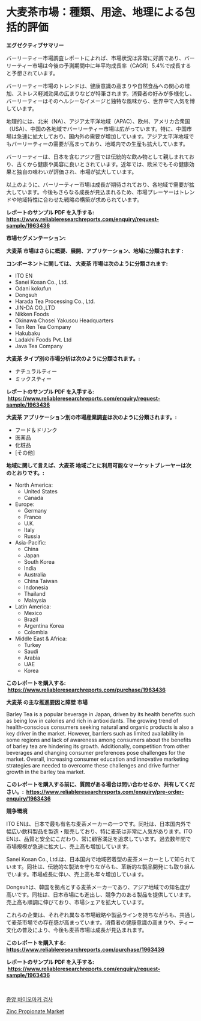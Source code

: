 <p><h1>大麦茶市場：種類、用途、地理による包括的評価</h1></p><p><strong>エグゼクティブサマリー</strong></p>
<p><p>バーリーティー市場調査レポートによれば、市場状況は非常に好調であり、バーリーティー市場は今後の予測期間中に年平均成長率（CAGR）5.4%で成長すると予想されています。</p><p>バーリーティー市場のトレンドは、健康意識の高まりや自然食品への関心の増加、ストレス軽減効果の広まりなどが特筆されます。消費者の好みが多様化し、バーリーティーはそのヘルシーなイメージと独特な風味から、世界中で人気を博しています。</p><p>地理的には、北米（NA）、アジア太平洋地域（APAC）、欧州、アメリカ合衆国（USA）、中国の各地域でバーリーティー市場は広がっています。特に、中国市場は急速に拡大しており、国内外の需要が増加しています。アジア太平洋地域でもバーリーティーの需要が高まっており、地域内での生産も拡大しています。</p><p>バーリーティーは、日本を含むアジア圏では伝統的な飲み物として親しまれており、古くから健康や美容に良いとされています。近年では、欧米でもその健康効果と独自の味わいが評価され、市場が拡大しています。</p><p>以上のように、バーリーティー市場は成長が期待されており、各地域で需要が拡大しています。今後もさらなる成長が見込まれるため、市場プレーヤーはトレンドや地域特性に合わせた戦略の構築が求められています。</p></p>
<p><strong>レポートのサンプル PDF を入手する: <a href="https://www.reliableresearchreports.com/enquiry/request-sample/1963436">https://www.reliableresearchreports.com/enquiry/request-sample/1963436</a></strong></p>
<p><strong>市場セグメンテーション:</strong></p>
<p><strong> 大麦茶 市場はさらに概要、展開、アプリケーション、地域に分類されます :</strong></p>
<p><strong>コンポーネントに関しては、 大麦茶 市場は次のように分類されます: &nbsp;</strong></p>
<p><ul><li>ITO EN</li><li>Sanei Kosan Co., Ltd.</li><li>Odani kokufun</li><li>Dongsuh</li><li>Harada Tea Processing Co., Ltd.</li><li>JIN-DA CO.,LTD</li><li>Nikken Foods</li><li>Okinawa Chosei Yakusou Headquarters</li><li>Ten Ren Tea Company</li><li>Hakubaku</li><li>Ladakhi Foods Pvt. Ltd</li><li>Java Tea Company</li></ul></p>
<p><strong> 大麦茶 タイプ別の市場分析は次のように分類されます。:</strong></p>
<p><ul><li>ナチュラルティー</li><li>ミックスティー</li></ul></p>
<p><strong>レポートのサンプル PDF を入手する: &nbsp;<a href="https://www.reliableresearchreports.com/enquiry/request-sample/1963436">https://www.reliableresearchreports.com/enquiry/request-sample/1963436</a></strong></p>
<p><strong> 大麦茶 アプリケーション別の市場産業調査は次のように分類されます。:</strong></p>
<p><ul><li>フード＆ドリンク</li><li>医薬品</li><li>化粧品</li><li>[その他]</li></ul></p>
<p><strong>地域に関して言えば、大麦茶 地域ごとに利用可能なマーケットプレーヤーは次のとおりです。:</strong></p>
<p><ul>
    <li>
        North America:
        <ul>
            <li>United States</li>
            <li>Canada</li>
        </ul>
    </li>
    <li>
        Europe:
        <ul>
            <li>Germany</li>
            <li>France</li>
            <li>U.K.</li>
            <li>Italy</li>
            <li>Russia</li>
        </ul>
    </li>
    <li>
        Asia-Pacific:
        <ul>
            <li>China</li>
            <li>Japan</li>
            <li>South Korea</li>
            <li>India</li>
            <li>Australia</li>
            <li>China Taiwan</li>
            <li>Indonesia</li>
            <li>Thailand</li>
            <li>Malaysia</li>
        </ul>
    </li>
    <li>
        Latin America:
        <ul>
            <li>Mexico</li>
            <li>Brazil</li>
            <li>Argentina Korea</li>
            <li>Colombia</li>
        </ul>
    </li>
    <li>
        Middle East & Africa:
        <ul>
            <li>Turkey</li>
            <li>Saudi</li>
            <li>Arabia</li>
            <li>UAE</li>
            <li>Korea</li>
        </ul>
    </li>
    </ul></p>
<p><strong>このレポートを購入する: &nbsp;<a href="https://www.reliableresearchreports.com/purchase/1963436">https://www.reliableresearchreports.com/purchase/1963436</a></strong></p>
<p><strong>大麦茶 の主な推進要因と障壁 市場</strong></p>
<p><p>Barley Tea is a popular beverage in Japan, driven by its health benefits such as being low in calories and rich in antioxidants. The growing trend of health-conscious consumers seeking natural and organic products is also a key driver in the market. However, barriers such as limited availability in some regions and lack of awareness among consumers about the benefits of barley tea are hindering its growth. Additionally, competition from other beverages and changing consumer preferences pose challenges for the market. Overall, increasing consumer education and innovative marketing strategies are needed to overcome these challenges and drive further growth in the barley tea market.</p></p>
<p><strong>このレポートを購入する前に、質問がある場合は問い合わせるか、共有してください。:&nbsp; <a href="https://www.reliableresearchreports.com/enquiry/pre-order-enquiry/1963436">https://www.reliableresearchreports.com/enquiry/pre-order-enquiry/1963436</a></strong></p>
<p><strong>競争環境</strong></p>
<p><p>ITO ENは、日本で最も有名な麦茶メーカーの一つです。同社は、日本国内外で幅広い飲料製品を製造・販売しており、特に麦茶は非常に人気があります。ITO ENは、品質と安全にこだわり、常に顧客満足を追求しています。過去数年間で市場規模が急速に拡大し、売上高も増加しています。</p><p>Sanei Kosan Co., Ltd.は、日本国内で地域密着型の麦茶メーカーとして知られています。同社は、伝統的な製法を守りながらも、革新的な製品開発にも取り組んでいます。市場成長に伴い、売上高も年々増加しています。</p><p>Dongsuhは、韓国を拠点とする麦茶メーカーであり、アジア地域での知名度が高いです。同社は、日本市場にも進出し、競争力のある製品を提供しています。売上高も順調に伸びており、市場シェアを拡大しています。</p><p>これらの企業は、それぞれ異なる市場戦略や製品ラインを持ちながらも、共通して麦茶市場での存在感が高まっています。消費者の健康意識の高まりや、ティー文化の普及により、今後も麦茶市場は成長が見込まれます。</p></p>
<p><strong>このレポートを購入する: &nbsp; <a href="https://www.reliableresearchreports.com/purchase/1963436">https://www.reliableresearchreports.com/purchase/1963436</a></strong></p>
<p><strong>レポートのサンプル PDF を入手する: &nbsp;<a href="https://www.reliableresearchreports.com/enquiry/request-sample/1963436">https://www.reliableresearchreports.com/enquiry/request-sample/1963436</a></strong><strong></strong></p>
<p>&nbsp;</p>
<p><p><a href="https://github.com/crfsywufhm81415/Market-Research-Report-List-1/blob/main/26437096559.md">종양 바이오마커 검사</a></p><p><a href="https://nifty-kite-d51.notion.site/Zinc-Propionate-Market-Offers-Provide-Insightful-Data-for-the-Time-Period-from-2024-to-2031-and-also-48064207f4624abb951504a8007f58a6">Zinc Propionate Market</a></p></p>